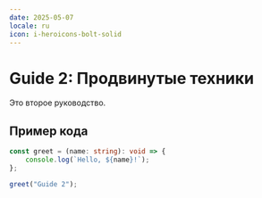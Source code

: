 ```yaml
---
date: 2025-05-07
locale: ru
icon: i-heroicons-bolt-solid
---
```


# Guide 2: Продвинутые техники

Это второе руководство.

## Пример кода

```typescript
const greet = (name: string): void => {
	console.log(`Hello, ${name}!`);
};

greet("Guide 2");
```
